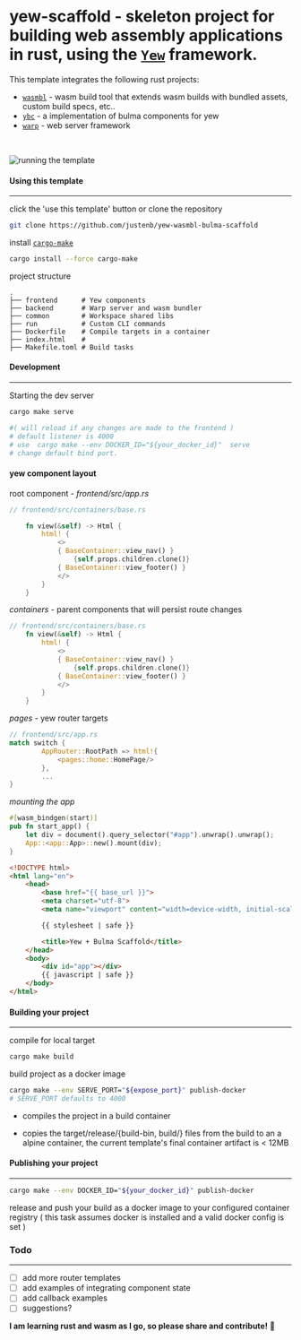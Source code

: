 **yew-scaffold** - skeleton project for building web assembly applications in rust, using the [`Yew`](https://github.com/yewstack/yew) framework.
===========================================


This template integrates the following rust projects:

- [`wasmbl`](https://github.com/wasmbl/wasmbl)  - wasm build tool that extends wasm builds with bundled assets, custom build specs, etc..
- [`ybc`](https://github.com/thedodd/ybc/) - a implementation of bulma components for yew
- [`warp`](https://github.com/seanmonstar/warp) - web server framework   


&nbsp;

![running the template](https://assets.codepen.io/269372/template.png)

#### Using this template

***

click the 'use this template' button or clone the repository

```bash
git clone https://github.com/justenb/yew-wasmbl-bulma-scaffold
```

install [`cargo-make`](https://github.com/sagiegurari/cargo-make)

```bash
cargo install --force cargo-make
```



project structure

    .
    ├── frontend      # Yew components 
    ├── backend       # Warp server and wasm bundler 
    ├── common        # Workspace shared libs  
    ├── run           # Custom CLI commands 
    ├── Dockerfile    # Compile targets in a container
    ├── index.html    # 
    ├── Makefile.toml # Build tasks





#### Development

---

Starting the dev server

```bash
cargo make serve

#( will reload if any changes are made to the frontend )
# default listener is 4000
# use  cargo make --env DOCKER_ID="${your_docker_id}"  serve
# change default bind port.
```





#### **yew component layout**

 root component - *frontend/src/app.rs* 

```rust
// frontend/src/containers/base.rs

    fn view(&self) -> Html {
        html! {
            <>
            { BaseContainer::view_nav() }
                {self.props.children.clone()}
            { BaseContainer::view_footer() }
            </>
        }
    }
```



*containers* - parent components that will persist route changes

```rust
// frontend/src/containers/base.rs
    fn view(&self) -> Html {
        html! {
            <>
            { BaseContainer::view_nav() }
                {self.props.children.clone()}
            { BaseContainer::view_footer() }
            </>
        }
    }
```



*pages* - yew router targets

```rust
// frontend/src/app.rs
match switch {
        AppRouter::RootPath => html!{
            <pages::home::HomePage/>
        },
        ...
}
```



*mounting the app* 

```rust
#[wasm_bindgen(start)]
pub fn start_app() {
    let div = document().query_selector("#app").unwrap().unwrap();
    App::<app::App>::new().mount(div);
}
```

```html
<!DOCTYPE html>
<html lang="en">
    <head>
        <base href="{{ base_url }}">
        <meta charset="utf-8">
        <meta name="viewport" content="width=device-width, initial-scale=1">

        {{ stylesheet | safe }}

        <title>Yew + Bulma Scaffold</title>
    </head>
    <body>
        <div id="app"></div>
        {{ javascript | safe }}
    </body>
</html>
```





#### Building your project

---

compile for local target

```bash
cargo make build
```



build project as a docker image

```bash
cargo make --env SERVE_PORT="${expose_port}" publish-docker
# SERVE_PORT defaults to 4000
```

- compiles the project in a build container  

- copies the target/release/{build-bin, build/} files from the build to an a alpine container, the current template's final container artifact is < 12MB



#### Publishing your project

---
```bash
cargo make --env DOCKER_ID="${your_docker_id}" publish-docker
```

release and push your build as a docker image to your configured container registry ( this task assumes docker is installed and a valid docker config is set   )


### Todo
---

- [ ] add more router templates
- [ ] add examples of integrating component state
- [ ] add callback examples
- [ ] suggestions?

**I am learning rust and wasm as I go, so please share and contribute!** 🎉
